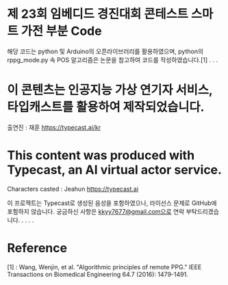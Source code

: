 # 제 23회 임베디드 경진대회 콘테스트 스마트 가전 부분 Code 
해당 코드는 python 및 Arduino의 오픈라이브러리를 활용하였으며, python의 rppg_mode.py 속 POS 알고리즘은 논문을 참고하여 코드를 작성하였습니다.[1]
.
.
.


# 이 콘텐츠는 인공지능 가상 연기자 서비스, 타입캐스트를 활용하여 제작되었습니다.
출연진 : 재훈
https://typecast.ai/kr


# This content was produced with Typecast, an AI virtual actor service.
Characters casted : Jeahun
https://typecast.ai

이 프로젝트는 Typecast로 생성된 음성을 포함하였으나, 라이선스 문제로 GitHub에 포함하지 않습니다. 궁금하신 사항은 kkyy7677@gmail.com으로 연락 부탁드리겠습니다.
.
.
.
.


# Reference
[1] : Wang, Wenjin, et al. "Algorithmic principles of remote PPG." IEEE Transactions on Biomedical Engineering 64.7 (2016): 1479-1491.

